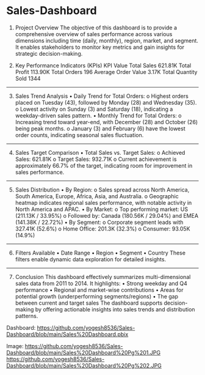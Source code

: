 # Sales-Dashboard
1. Project Overview
   The objective of this dashboard is to provide a comprehensive overview of sales performance across various dimensions including time (daily, monthly), region, market, and segment. It enables stakeholders to monitor key metrics and gain insights for strategic decision-making.

2. Key Performance Indicators (KPIs)
KPI	Value
Total Sales	621.81K
Total Profit	113.90K
Total Orders	196
Average Order Value	3.17K
Total Quantity Sold	1344
________________________________________
3. Sales Trend Analysis
•	Daily Trend for Total Orders:
o	Highest orders placed on Tuesday (43), followed by Monday (28) and Wednesday (35).
o	Lowest activity on Sunday (3) and Saturday (18), indicating a weekday-driven sales pattern.
•	Monthly Trend for Total Orders:
o	Increasing trend toward year-end, with December (28) and October (26) being peak months.
o	January (3) and February (6) have the lowest order counts, indicating seasonal sales fluctuation.
________________________________________
4. Sales Target Comparison
•	Total Sales vs. Target Sales:
o	Achieved Sales: 621.81K
o	Target Sales: 932.71K
o	Current achievement is approximately 66.7% of the target, indicating room for improvement in sales performance.
________________________________________
5. Sales Distribution
•	By Region:
o	Sales spread across North America, South America, Europe, Africa, Asia, and Australia.
o	Geographic heatmap indicates regional sales performance, with notable activity in North America and APAC.
•	By Market:
o	Top performing market: US (211.13K / 33.95%)
o	Followed by: Canada (180.56K / 29.04%) and EMEA (141.38K / 22.72%)
•	By Segment:
o	Corporate segment leads with 327.41K (52.6%)
o	Home Office: 201.3K (32.3%)
o	Consumer: 93.05K (14.9%)
________________________________________
6. Filters Available
•	Date Range
•	Region
•	Segment
•	Country
These filters enable dynamic data exploration for detailed insights.
________________________________________
7. Conclusion
This dashboard effectively summarizes multi-dimensional sales data from 2011 to 2014. It highlights:
•	Strong weekday and Q4 performance
•	Regional and market-wise contributions
•	Areas for potential growth (underperforming segments/regions)
•	The gap between current and target sales
The dashboard supports decision-making by offering actionable insights into sales trends and distribution patterns.

Dashboard: https://github.com/yogesh8536/Sales-Dashboard/blob/main/Sales%20Dashboard.pbix

Image: https://github.com/yogesh8536/Sales-Dashboard/blob/main/Sales%20Dashboard%20Pg%201.JPG
       https://github.com/yogesh8536/Sales-Dashboard/blob/main/Sales%20Dashboard%20Pg%202.JPG
